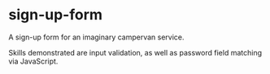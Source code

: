 # sign-up-form

A sign-up form for an imaginary campervan service.

Skills demonstrated are input validation, as well as password field
matching via JavaScript.
